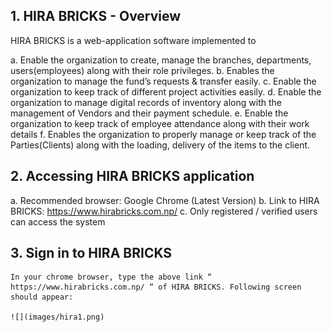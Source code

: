 
## 1. HIRA BRICKS - Overview
HIRA BRICKS is a web-application software implemented to

a.	Enable the organization to create, manage the branches, departments, users(employees) along with their role privileges.
b.	Enables the organization to manage the fund’s requests & transfer easily.
c.	Enable the organization to keep track of different project activities easily.
d.	Enable the organization to manage digital records of inventory along with the management of Vendors and their payment schedule.
e.	Enable the organization to keep track of employee attendance along with their work details
f.	Enables the organization to properly manage or keep track of the Parties(Clients) along with the loading, delivery of the items to the client.

## 2. Accessing HIRA BRICKS application
a.	Recommended browser: Google Chrome (Latest Version)
b.	Link to HIRA BRICKS: https://www.hirabricks.com.np/
c.	Only registered / verified users can access the system

## 3.  Sign in to HIRA BRICKS
	
	In your chrome browser, type the above link “ https://www.hirabricks.com.np/ “ of HIRA BRICKS. Following screen should appear: 
	
	![](images/hira1.png)
